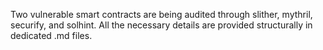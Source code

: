 Two vulnerable smart contracts are being audited through slither, mythril, securify, and solhint. All the necessary details are provided structurally in dedicated .md files. 
